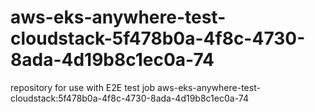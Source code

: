 # aws-eks-anywhere-test-cloudstack-5f478b0a-4f8c-4730-8ada-4d19b8c1ec0a-74
repository for use with E2E test job aws-eks-anywhere-test-cloudstack:5f478b0a-4f8c-4730-8ada-4d19b8c1ec0a-74
